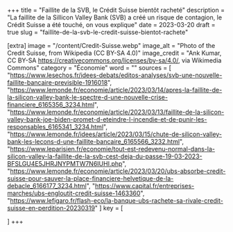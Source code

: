 +++
title = "Faillite de la SVB, le Crédit Suisse bientôt racheté"
description = "La faillite de la Sillicon Valley Bank (SVB) a créé un risque de contagion, le Crédit Suisse a été touché, on vous explique"
date = 2023-03-20
draft = true
slug = "faillite-de-la-svb-le-credit-suisse-bientot-rachete"

[extra]
image = "/content/Credit-Suisse.webp"
image_alt = "Photo of the Credit Suisse, from Wikipedia (CC BY-SA 4.0)"
image_credit = "Ank Kumar, CC BY-SA <https://creativecommons.org/licenses/by-sa/4.0/>, via Wikimedia Commons"
category = "Économie"
word = ""
sources = [
    "https://www.lesechos.fr/idees-debats/editos-analyses/svb-une-nouvelle-faillite-bancaire-previsible-1916018",
    "https://www.lemonde.fr/economie/article/2023/03/14/apres-la-faillite-de-la-silicon-valley-bank-le-spectre-d-une-nouvelle-crise-financiere_6165356_3234.html",
    "https://www.lemonde.fr/economie/article/2023/03/13/faillite-de-la-silicon-valley-bank-joe-biden-promet-d-eteindre-l-incendie-et-de-punir-les-responsables_6165341_3234.html",
    "https://www.lemonde.fr/idees/article/2023/03/15/chute-de-silicon-valley-bank-les-lecons-d-une-faillite-bancaire_6165566_3232.html",
    "https://www.leparisien.fr/economie/tout-est-redevenu-normal-dans-la-silicon-valley-la-faillite-de-la-svb-cest-deja-du-passe-19-03-2023-BFSLGU4E5JHRJNYPMTW7N6IUHI.php",
    "https://www.lemonde.fr/economie/article/2023/03/20/ubs-absorbe-credit-suisse-pour-sauver-la-place-financiere-helvetique-de-la-debacle_6166177_3234.html",
    "https://www.capital.fr/entreprises-marches/ubs-engloutit-credit-suisse-1463360",
    "https://www.lefigaro.fr/flash-eco/la-banque-ubs-rachete-sa-rivale-credit-suisse-en-perdition-20230319"
]
key = [

]
+++
